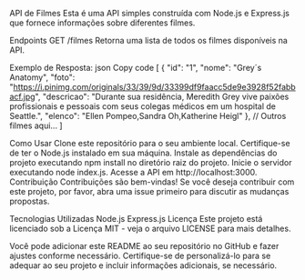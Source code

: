 API de Filmes
Esta é uma API simples construída com Node.js e Express.js que fornece informações sobre diferentes filmes.

Endpoints
GET /filmes
Retorna uma lista de todos os filmes disponíveis na API.

Exemplo de Resposta:
json
Copy code
[
    {
        "id": "1",
        "nome": "Grey´s Anatomy",
        "foto": "https://i.pinimg.com/originals/33/39/9d/33399df9faacc5de9e3928f52fabbacf.jpg",
        "descricao": "Durante sua residência, Meredith Grey vive paixões profissionais e pessoais com seus colegas médicos em um hospital de Seattle.",
        "elenco": "Ellen Pompeo,Sandra Oh,Katherine Heigl"
    },
    // Outros filmes aqui...
]


Como Usar
Clone este repositório para o seu ambiente local.
Certifique-se de ter o Node.js instalado em sua máquina.
Instale as dependências do projeto executando npm install no diretório raiz do projeto.
Inicie o servidor executando node index.js.
Acesse a API em http://localhost:3000.
Contribuição
Contribuições são bem-vindas! Se você deseja contribuir com este projeto, por favor, abra uma issue primeiro para discutir as mudanças propostas.

Tecnologias Utilizadas
Node.js
Express.js
Licença
Este projeto está licenciado sob a Licença MIT - veja o arquivo LICENSE para mais detalhes.


Você pode adicionar este README ao seu repositório no GitHub e fazer ajustes conforme necessário. Certifique-se de personalizá-lo para se adequar ao seu projeto e incluir informações adicionais, se necessário.
